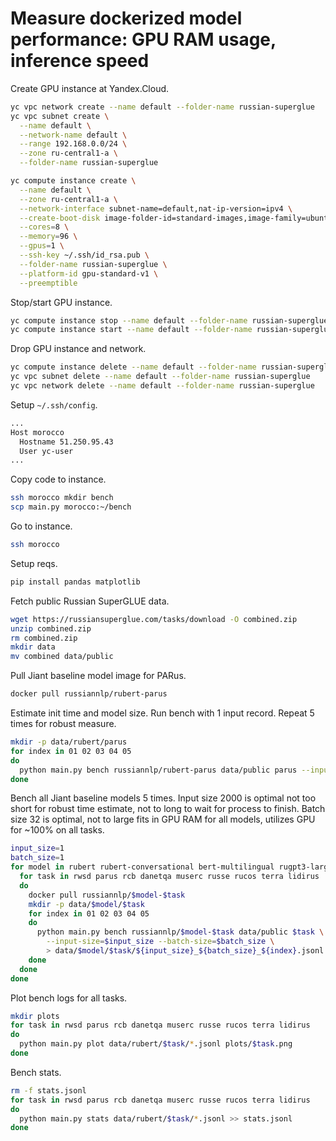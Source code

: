 
# Measure dockerized model performance: GPU RAM usage, inference speed

Create GPU instance at Yandex.Cloud.

```bash
yc vpc network create --name default --folder-name russian-superglue
yc vpc subnet create \
  --name default \
  --network-name default \
  --range 192.168.0.0/24 \
  --zone ru-central1-a \
  --folder-name russian-superglue

yc compute instance create \
  --name default \
  --zone ru-central1-a \
  --network-interface subnet-name=default,nat-ip-version=ipv4 \
  --create-boot-disk image-folder-id=standard-images,image-family=ubuntu-2004-lts-gpu,type=network-hdd,size=100 \
  --cores=8 \
  --memory=96 \
  --gpus=1 \
  --ssh-key ~/.ssh/id_rsa.pub \
  --folder-name russian-superglue \
  --platform-id gpu-standard-v1 \
  --preemptible
```

Stop/start GPU instance.

```bash
yc compute instance stop --name default --folder-name russian-superglue
yc compute instance start --name default --folder-name russian-superglue
```

Drop GPU instance and network.

```bash
yc compute instance delete --name default --folder-name russian-superglue
yc vpc subnet delete --name default --folder-name russian-superglue
yc vpc network delete --name default --folder-name russian-superglue
```

Setup `~/.ssh/config`.

```bash
...
Host morocco
  Hostname 51.250.95.43
  User yc-user
...
```

Copy code to instance.

```bash
ssh morocco mkdir bench
scp main.py morocco:~/bench
```

Go to instance.

```bash
ssh morocco
```

Setup reqs.

```bash
pip install pandas matplotlib
```

Fetch public Russian SuperGLUE data.

```bash
wget https://russiansuperglue.com/tasks/download -O combined.zip
unzip combined.zip
rm combined.zip
mkdir data
mv combined data/public
```

Pull Jiant baseline model image for PARus.

```bash
docker pull russiannlp/rubert-parus
```

Estimate init time and model size. Run bench with 1 input record. Repeat 5 times for robust measure.

```bash
mkdir -p data/rubert/parus
for index in 01 02 03 04 05
do
  python main.py bench russiannlp/rubert-parus data/public parus --input-size=1 --batch-size=1 > data/rubert/parus/1_1_$index.jsonl
done
```

Bench all Jiant baseline models 5 times. Input size 2000 is optimal not too short for robust time estimate, not to long to wait for process to finish. Batch size 32 is optimal, not to large fits in GPU RAM for all models, utilizes GPU for ~100% on all tasks.

```bash
input_size=1
batch_size=1
for model in rubert rubert-conversational bert-multilingual rugpt3-large rugpt3-medium rugpt3-smalldo
  for task in rwsd parus rcb danetqa muserc russe rucos terra lidirus
  do
    docker pull russiannlp/$model-$task
    mkdir -p data/$model/$task
    for index in 01 02 03 04 05
	do
	  python main.py bench russiannlp/$model-$task data/public $task \
        --input-size=$input_size --batch-size=$batch_size \
        > data/$model/$task/${input_size}_${batch_size}_${index}.jsonl
    done
  done
done
```

Plot bench logs for all tasks.

```bash
mkdir plots
for task in rwsd parus rcb danetqa muserc russe rucos terra lidirus
do
  python main.py plot data/rubert/$task/*.jsonl plots/$task.png
done
```

Bench stats.

```bash
rm -f stats.jsonl
for task in rwsd parus rcb danetqa muserc russe rucos terra lidirus
do
  python main.py stats data/rubert/$task/*.jsonl >> stats.jsonl
done
```
